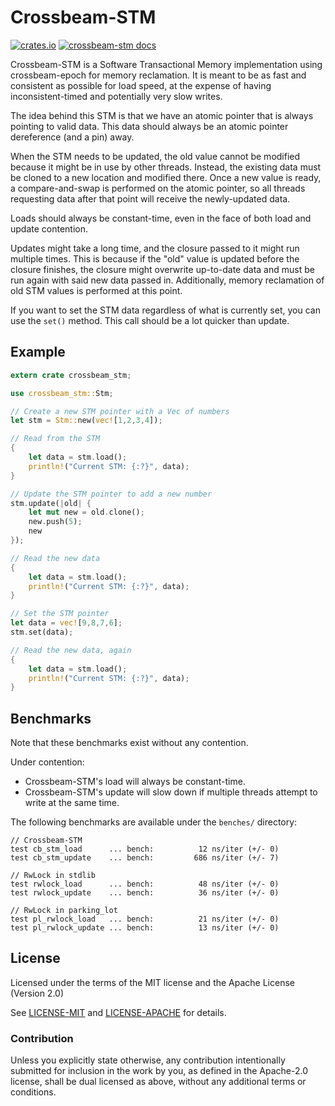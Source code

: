 # Crossbeam-STM

[![crates.io](https://img.shields.io/crates/v/crossbeam-stm.svg)](https://crates.io/crates/crossbeam-stm)
[![crossbeam-stm docs](https://docs.rs/crossbeam-stm/badge.svg)](https://docs.rs/crossbeam-stm)

Crossbeam-STM is a Software Transactional Memory implementation using crossbeam-epoch for memory reclamation.
It is meant to be as fast and consistent as possible for load speed, at the expense of having
inconsistent-timed and potentially very slow writes.

The idea behind this STM is that we have an atomic pointer that is always pointing to valid data.
This data should always be an atomic pointer dereference (and a pin) away.

When the STM needs to be updated, the old value cannot be modified because it might be in use by other
threads. Instead, the existing data must be cloned to a new location and modified there. Once a new value
is ready, a compare-and-swap is performed on the atomic pointer, so all threads requesting data after
that point will receive the newly-updated data.

Loads should always be constant-time, even in the face of both load and update contention.

Updates might take a long time, and the closure passed to it might run multiple times. This is because
if the "old" value is updated before the closure finishes, the closure might overwrite up-to-date data
and must be run again with said new data passed in. Additionally, memory reclamation of old STM values
is performed at this point.

If you want to set the STM data regardless of what is currently set, you can use the `set()` method.
This call should be a lot quicker than update.

## Example

```rust
extern crate crossbeam_stm;

use crossbeam_stm::Stm;

// Create a new STM pointer with a Vec of numbers
let stm = Stm::new(vec![1,2,3,4]);

// Read from the STM
{
    let data = stm.load();
    println!("Current STM: {:?}", data);
}

// Update the STM pointer to add a new number
stm.update(|old| {
    let mut new = old.clone();
    new.push(5);
    new
});

// Read the new data
{
    let data = stm.load();
    println!("Current STM: {:?}", data);
}

// Set the STM pointer
let data = vec![9,8,7,6];
stm.set(data);

// Read the new data, again
{
    let data = stm.load();
    println!("Current STM: {:?}", data);
}
```

## Benchmarks

Note that these benchmarks exist without any contention.

Under contention: 
- Crossbeam-STM's load will always be constant-time.
- Crossbeam-STM's update will slow down if multiple threads attempt to write at the same time.

The following benchmarks are available under the `benches/` directory:

```
// Crossbeam-STM
test cb_stm_load      ... bench:          12 ns/iter (+/- 0)
test cb_stm_update    ... bench:         686 ns/iter (+/- 7)

// RwLock in stdlib
test rwlock_load      ... bench:          48 ns/iter (+/- 0)
test rwlock_update    ... bench:          36 ns/iter (+/- 0)

// RwLock in parking_lot
test pl_rwlock_load   ... bench:          21 ns/iter (+/- 0)
test pl_rwlock_update ... bench:          13 ns/iter (+/- 0)
```

## License

Licensed under the terms of the MIT license and the Apache License (Version 2.0)

See [LICENSE-MIT](LICENSE-MIT) and [LICENSE-APACHE](LICENSE-APACHE) for details.

### Contribution

Unless you explicitly state otherwise, any contribution intentionally submitted
for inclusion in the work by you, as defined in the Apache-2.0 license, shall be dual licensed as above, without any
additional terms or conditions.
